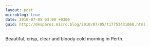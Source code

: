 ```yaml
---
layout: post
microblog: true
date: 2010-07-05 03:00 +0300
guid: http://desparoz.micro.blog/2010/07/05/t17753431068.html
---
```

Beautiful, crisp, clear and bloody cold morning in Perth.
